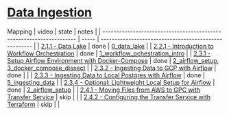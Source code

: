 # [Data Ingestion](https://github.com/DataTalksClub/data-engineering-zoomcamp/tree/main/week_2_data_ingestion)


Mapping
| video                                                                | state | notes                                                 |
| -------------------------------------------------------------------- | ----- | ----------------------------------------------------- |
| [2.1.1 - Data Lake][v2.1.1]                                          | done  | [0_data_lake][f1]                                     |
| [2.2.1 - Introduction to Workflow Orchestration][v2.2.1]             | done  | [1_workflow_ochestration_intro][f2]                   |
| [2.3.1 - Setup Airflow Environment with Docker-Compose][v2.3.1]      | done  | [2_airflow_setup][f3], [3_docker_compose_dissect][f4] |
| [2.3.2 - Ingesting Data to GCP with Airflow][v2.3.2]                 | done  |                                                       |
| [2.3.3 - Ingesting Data to Local Postgres with Airflow][v2.3.3]      | done  | [5_ingesting_data][f5]                                |
| [2.3.4 - Optional: Lightweight Local Setup for Airflow][v2.3.4]      | done  | [2_airflow_setup][f3]                                 |
| [2.4.1 - Moving Files from AWS to GPC with Transfer Service][v2.4.1] | skip  |                                                       |
| [2.4.2 - Configuring the Transfer Service with Terraform][v2.4.2]    | skip  |                                                       |


<!-- file links -->
[f1]: (./0_data_lake.md)
[f2]: (./1_workflow_ochestration_intro.md)
[f3]: (./2_airflow_setup.md)
[f4]: (./3_docker_compose_dissect.md)
[f5]: (./5_ingesting_data.md)


<!-- video links -->
[v2.1.1]: (https://www.youtube.com/watch?v=W3Zm6rjOq70&list=PL3MmuxUbc_hJed7dXYoJw8DoCuVHhGEQb&index=17)
[v2.2.1]: (https://www.youtube.com/watch?v=0yK7LXwYeD0&list=PL3MmuxUbc_hJed7dXYoJw8DoCuVHhGEQb&index=18)
[v2.3.1]: (https://www.youtube.com/watch?v=lqDMzReAtrw&list=PL3MmuxUbc_hJed7dXYoJw8DoCuVHhGEQb&index=19)
[v2.3.2]: (https://www.youtube.com/watch?v=9ksX9REfL8w&list=PL3MmuxUbc_hJed7dXYoJw8DoCuVHhGEQb&index=20)
[v2.3.3]: (https://www.youtube.com/watch?v=s2U8MWJH5xA&list=PL3MmuxUbc_hJed7dXYoJw8DoCuVHhGEQb&index=21)
[v2.3.4]: (https://www.youtube.com/watch?v=A1p5LQ0zzaQ&list=PL3MmuxUbc_hJed7dXYoJw8DoCuVHhGEQb&index=22)
[v2.4.1]: (https://www.youtube.com/watch?v=rFOFTfD1uGk&list=PL3MmuxUbc_hJed7dXYoJw8DoCuVHhGEQb&index=23)
[v2.4.2]: (https://www.youtube.com/watch?v=VhmmbqpIzeI&list=PL3MmuxUbc_hJed7dXYoJw8DoCuVHhGEQb&index=24)